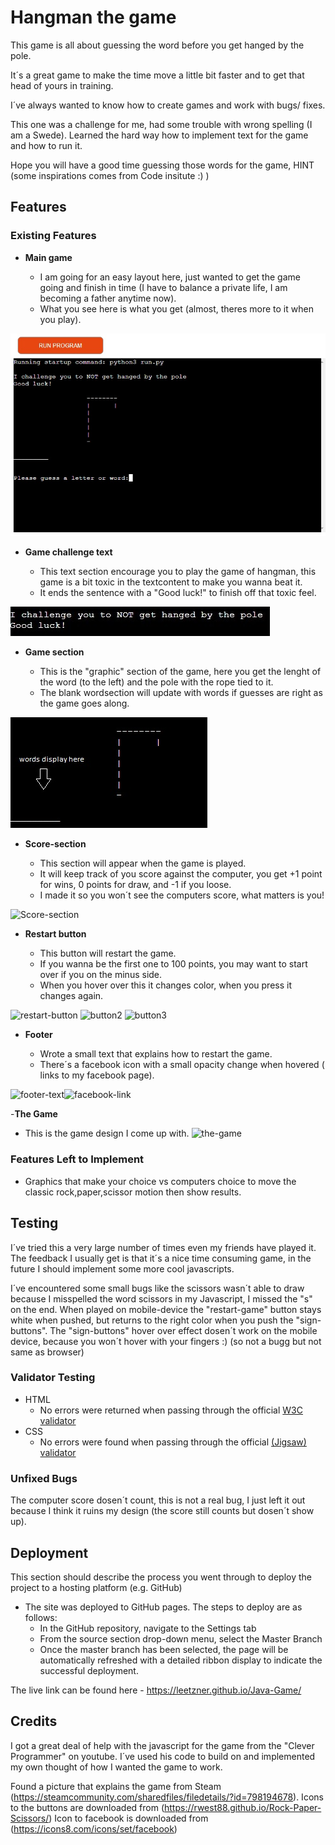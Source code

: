# Hangman the game

This game is all about guessing the word before you get hanged by the pole.

It´s a great game to make the time move a little bit faster and to get that head of yours in training.

I´ve always wanted to know how to create games and work with bugs/ fixes. 

This one was a challenge for me, had some trouble with wrong spelling (I am a Swede).
Learned the hard way how to implement text for the game and how to run it.

Hope you will have a good time guessing those words for the game, HINT (some inspirations comes from Code insitute :) )


## Features 


### Existing Features

- __Main game__

  - I am going for an easy layout here, just wanted to get the game going and finish in time (I have to balance a private life, I am becoming a father anytime now).
  - What you see here is what you get (almost, theres more to it when you play). 
  
![main](images/main.jpg)


- __Game challenge text__
 
  - This text section encourage you to play the game of hangman, this game is a bit toxic in the textcontent to make you wanna beat it.
  - It ends the sentence with a "Good luck!" to finish off that toxic feel.

![challenge-text](images/challenge-text.jpg)

- __Game section__

  - This is the "graphic" section of the game, here you get the lenght of the word (to the left) and the pole with the rope tied to it.
  - The blank wordsection will update with words if guesses are right as the game goes along.

![Selection](images/Words%26hangman.jpg)

- __Score-section__

  - This section will appear when the game is played. 
  - It will keep track of you score against the computer, you get +1 point for wins, 0 points for draw, and -1 if you loose. 
  - I made it so you won´t see the computers score, what matters is you!

![Score-section](assets/readme-files/scoresection.jpg)

- __Restart button__ 

  - This button will restart the game. 
  - If you wanna be the first one to 100 points, you may want to start over if you on the minus side.
  - When you hover over this it changes color, when you press it changes again.

![restart-button](assets/readme-files/button1.jpg) ![button2](assets/readme-files/button2.jpg) ![button3](assets/readme-files/button3.jpg)

- __Footer__

  - Wrote a small text that explains how to restart the game. 
  - There´s a facebook icon with a small opacity change when hovered ( links to my facebook page). 

![footer-text](assets/readme-files/footer.jpg)![facebook-link](assets/readme-files/facebook1.jpg)

-__The Game__

- This is the game design I come up with.
![the-game](assets/readme-files/website.jpg)
### Features Left to Implement

- Graphics that make your choice vs computers choice to move the classic rock,paper,scissor motion then show results.

## Testing 

I´ve tried this a very large number of times even my friends have played it.
The feedback I usually get is that it´s a nice time consuming game, in the future I should implement some more cool javascripts.

I´ve encountered some small bugs like the scissors wasn´t able to draw because I misspelled the word scissors in my Javascript, I missed the "s" on the end.
When played on mobile-device the "restart-game" button stays white when pushed, but returns to the right color when you push the "sign-buttons".
The "sign-buttons" hover over effect dosen´t work on the mobile device, because you won´t hover with your fingers :) (so not a bugg but not same as browser)

### Validator Testing 

- HTML
  - No errors were returned when passing through the official [W3C validator](https://validator.w3.org/nu/?doc=https%3A%2F%2Fleetzner.github.io%2FJava-Game%2F)
- CSS
  - No errors were found when passing through the official [(Jigsaw) validator](https://jigsaw.w3.org/css-validator/validator?uri=https%3A%2F%2Fleetzner.github.io%2FJava-Game%2F&profile=css3svg&usermedium=all&warning=1&vextwarning=&lang=sv)

### Unfixed Bugs

The computer score dosen´t count, this is not a real bug, I just left it out because I think it ruins my design (the score still counts but dosen´t show up).

## Deployment

This section should describe the process you went through to deploy the project to a hosting platform (e.g. GitHub) 

- The site was deployed to GitHub pages. The steps to deploy are as follows: 
  - In the GitHub repository, navigate to the Settings tab 
  - From the source section drop-down menu, select the Master Branch
  - Once the master branch has been selected, the page will be automatically refreshed with a detailed ribbon display to indicate the successful deployment. 

The live link can be found here - https://leetzner.github.io/Java-Game/


## Credits 

I got a great deal of help with the javascript for the game from the "Clever Programmer" on youtube.
I´ve used his code to build on and implemented my own thought of how I wanted the game to work.

Found a picture that explains the game from Steam (https://steamcommunity.com/sharedfiles/filedetails/?id=798194678).
Icons to the buttons are downloaded from (https://rwest88.github.io/Rock-Paper-Scissors/)
Icon to facebook is downloaded from (https://icons8.com/icons/set/facebook) 
